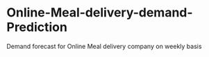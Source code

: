 # Online-Meal-delivery-demand-Prediction
Demand forecast for Online Meal delivery company on weekly basis
